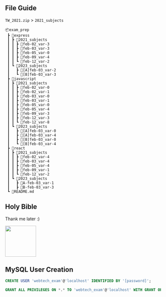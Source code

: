 ## File Guide
`TW_2021.zip` > `2021_subjects`
```
📦exam_prep
 ┣ 📂express
 ┃ ┣ 📂2021_subjects
 ┃ ┃ ┣ 📂feb-02_var-3
 ┃ ┃ ┣ 📂feb-03_var-3
 ┃ ┃ ┣ 📂feb-05_var-0
 ┃ ┃ ┣ 📂feb-09_var-4
 ┃ ┃ ┗ 📂feb-12_var-2
 ┃ ┗ 📂2023_subjects
 ┃   ┣ 📂[A]feb-03_var-2
 ┃   ┗ 📂[B]feb-03_var-3
 ┣ 📂javascript
 ┃ ┣ 📂2021_subjects
 ┃ ┃ ┣ 📂feb-02_var-0
 ┃ ┃ ┣ 📂feb-02_var-1
 ┃ ┃ ┣ 📂feb-03_var-0
 ┃ ┃ ┣ 📂feb-03_var-1
 ┃ ┃ ┣ 📂feb-05_var-0
 ┃ ┃ ┣ 📂feb-05_var-4
 ┃ ┃ ┣ 📂feb-09_var-3
 ┃ ┃ ┣ 📂feb-12_var-3
 ┃ ┃ ┗ 📂feb-12_var-8
 ┃ ┗ 📂2023_subjects
 ┃   ┣ 📂[A]feb-03_var-0
 ┃   ┣ 📂[A]feb-03_var-4
 ┃   ┣ 📂[B]feb-03_var-0
 ┃   ┗ 📂[B]feb-03_var-4
 ┣ 📂react
 ┃ ┣ 📂2021_subjects
 ┃ ┃ ┣ 📂feb-02_var-4
 ┃ ┃ ┣ 📂feb-03_var-4
 ┃ ┃ ┣ 📂feb-05_var-4
 ┃ ┃ ┣ 📂feb-09_var-1
 ┃ ┃ ┗ 📂feb-12_var-2
 ┃ ┗ 📂2023_subjects
 ┃   ┣ 📂A-feb-03_var-1
 ┃   ┣ 📂B-feb-03_var-3
 ┗ 📜README.md
```
## Holy Bible
Thank me later :)

<a href= "https://github.com/andreea-burada/webtech_2022/blob/main/exam_prep/HOLY_BIBLE.md" title="Click here for The Holy Bible">
<img height="100px" src="https://www.svgrepo.com/show/419357/bible-book-christian.svg"/>
</a>

## MySQL User Creation
```sql
CREATE USER 'webtech_exam'@'localhost' IDENTIFIED BY '[password]';

GRANT ALL PRIVILEGES ON *.* TO 'webtech_exam'@'localhost' WITH GRANT OPTION;
```
